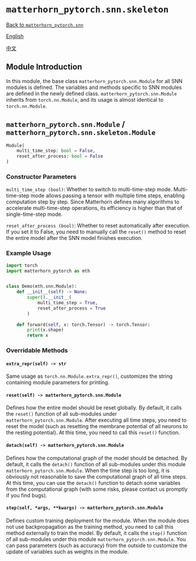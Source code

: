 # `matterhorn_pytorch.snn.skeleton`

[Back to `matterhorn_pytorch.snn`](./0_general.md)

[English](../../en_us/snn/2_skeleton.md)

[中文](../../zh_cn/snn/2_skeleton.md)

## Module Introduction

In this module, the base class `matterhorn_pytorch.snn.Module` for all SNN modules is defined. The variables and methods specific to SNN modules are defined in the newly defined class. `matterhorn_pytorch.snn.Module` inherits from `torch.nn.Module`, and its usage is almost identical to `torch.nn.Module`.

## `matterhorn_pytorch.snn.Module` / `matterhorn_pytorch.snn.skeleton.Module`

```python
Module(
    multi_time_step: bool = False,
    reset_after_process: bool = False
)
```

### Constructor Parameters

`multi_time_step (bool)`: Whether to switch to multi-time-step mode. Multi-time-step mode allows passing a tensor with multiple time steps, enabling computation step by step. Since Matterhorn defines many algorithms to accelerate multi-time-step operations, its efficiency is higher than that of single-time-step mode.

`reset_after_process (bool)`: Whether to reset automatically after execution. If you set it to False, you need to manually call the `reset()` method to reset the entire model after the SNN model finishes execution.

### Example Usage

```python
import torch
import matterhorn_pytorch as mth


class Demo(mth.snn.Module):
    def __init__(self) -> None:
        super().__init__(
            multi_time_step = True,
            reset_after_process = True
        )
    
    def forward(self, x: torch.Tensor) -> torch.Tensor:
        print(x.shape)
        return x
```

### Overridable Methods

#### `extra_repr(self) -> str`

Same usage as `torch.nn.Module.extra_repr()`, customizes the string containing module parameters for printing.

#### `reset(self) -> matterhorn_pytorch.snn.Module`

Defines how the entire model should be reset globally. By default, it calls the `reset()` function of all sub-modules under `matterhorn_pytorch.snn.Module`. After executing all time steps, you need to reset the model (such as resetting the membrane potential of all neurons to the resting potential). At this time, you need to call this `reset()` function.

#### `detach(self) -> matterhorn_pytorch.snn.Module`

Defines how the computational graph of the model should be detached. By default, it calls the `detach()` function of all sub-modules under this module `matterhorn_pytorch.snn.Module`. When the time step is too long, it is obviously not reasonable to save the computational graph of all time steps. At this time, you can use the `detach()` function to detach some variables from the computational graph (with some risks, please contact us promptly if you find bugs).

#### `step(self, *args, **kwargs) -> matterhorn_pytorch.snn.Module`

Defines custom training deployment for the module. When the module does not use backpropagation as the training method, you need to call this method externally to train the model. By default, it calls the `step()` function of all sub-modules under this module `matterhorn_pytorch.snn.Module`. You can pass parameters (such as accuracy) from the outside to customize the update of variables such as weights in the module.